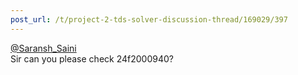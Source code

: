 ```yaml
---
post_url: /t/project-2-tds-solver-discussion-thread/169029/397
---
```

[@Saransh\_Saini](/u/saransh_saini)  
Sir can you please check 24f2000940?